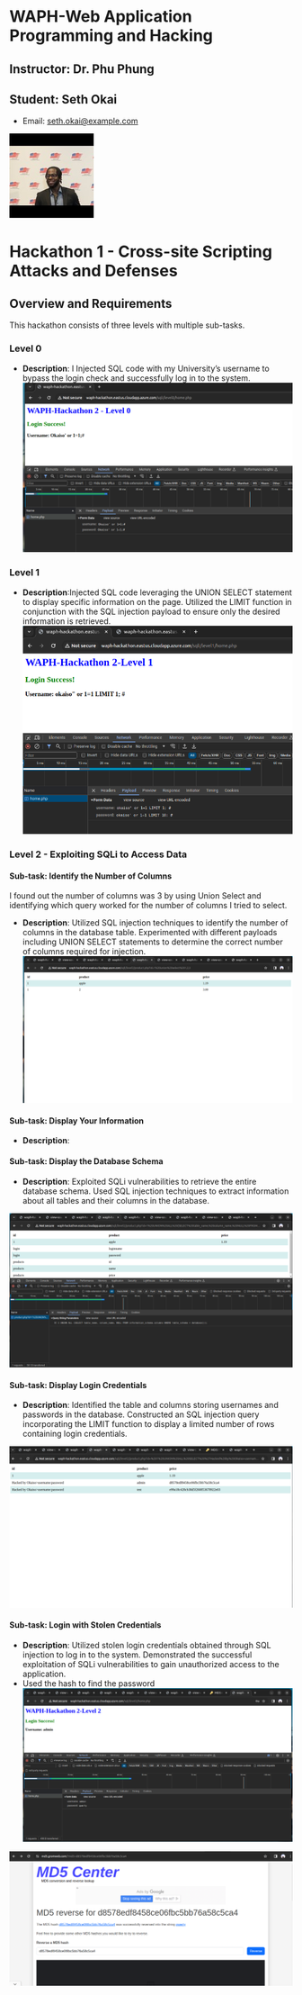 # WAPH-Web Application Programming and Hacking
## Instructor: Dr. Phu Phung

## Student: Seth Okai

- Email: seth.okai@example.com
  
![Seth's Headshot](Images/headshot.jpg)

# Hackathon 1 - Cross-site Scripting Attacks and Defenses

## Overview and Requirements

This hackathon consists of three levels with multiple sub-tasks.

### Level 0
- **Description**: I  Injected SQL code with my University’s username to bypass the login check and successfully log in to the system.
![level0](Images/level0.png)

### Level 1
- **Description**:Injected SQL code leveraging the UNION SELECT statement to display specific information on the page. Utilized the LIMIT function in conjunction with the SQL injection payload to ensure only the desired information is retrieved.
  ![level01](Images/level1.png)

### Level 2 - Exploiting SQLi to Access Data

#### Sub-task: Identify the Number of Columns
I found out the number of columns was 3 by using Union Select and identifying which query worked for the number of columns I tried to select.


- **Description**: Utilized SQL injection techniques to identify the number of columns in the database table. Experimented with different payloads including UNION SELECT statements to determine the correct number of columns required for injection.
![level2.i](Images/2.ia.png)

#### Sub-task: Display Your Information

- **Description**: 

#### Sub-task: Display the Database Schema

- **Description**: Exploited SQLi vulnerabilities to retrieve the entire database schema. Used SQL injection techniques to extract information about all tables and their columns in the database.

![level2.III](Images/level2.III.png)


#### Sub-task: Display Login Credentials

- **Description**: Identified the table and columns storing usernames and passwords in the database. Constructed an SQL injection query incorporating the LIMIT function to display a limited number of rows containing login credentials.

![level2.iv](Images/Level2.iv.png)


#### Sub-task: Login with Stolen Credentials

- **Description**: Utilized stolen login credentials obtained through SQL injection to log in to the system. Demonstrated the successful exploitation of SQLi vulnerabilities to gain unauthorized access to the application.
- Used the hash to find the password
![level2.ivc](Images/level2.ivc.png)

![revealhash](Images/revealhash.png)


